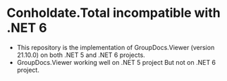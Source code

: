 # Conholdate.Total incompatible with .NET 6
- This repository is the implementation of GroupDocs.Viewer (version 21.10.0) on both .NET 5 and .NET 6 projects.
- GroupDocs.Viewer working well on .NET 5 project But not on .NET 6 project. 
